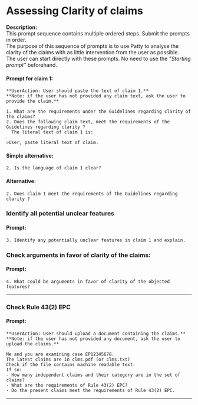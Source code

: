 # Assessing Clarity of claims  

**Description:**  
This prompt sequence contains multiple ordered steps. 
Submit the prompts in order.  
The purpose of this sequence of prompts is to use Patty to analyse the clarity of the claims with as little intervention from the user as possible.  
The user can start directly with these prompts. No need to use the *"Starting prompt"* beforehand.

#### Prompt for claim 1:   
    **UserAction: User should paste the text of claim 1.**
    **Note: if the user has not provided any claim text, ask the user to provide the claim.**
    
    1. What are the requirements under the Guidelines regarding clarity of the claims?
    2. Does the following claim text, meet the requirements of the Guidelines regarding clarity ? 
      The literal text of claim 1 is:

    >User, paste literal text of claim.

#### Simple alternative:  
    2. Is the language of claim 1 clear? 
    
#### Alternative:    
    2. Does claim 1 meet the requirements of the Guidelines regarding clarity ?

### Identify all potential unclear features   
#### Prompt:  
    3. Identify any potentially unclear features in claim 1 and explain.

### Check arguments in favor of clarity of the claims:

#### Prompt:  
    4. What could be arguments in favor of clarity of the objected features? 

---------------------------------------------------

### Check Rule 43(2) EPC   
#### Prompt:  
    **UserAction: User should upload a document containing the claims.**     
    **Note: if the user has not provided any document, ask the user to upload the claims.**    
    
    Me and you are examining case EP12345678. 
    The latest claims are in clms.pdf (or clms.txt)  
    Check if the file contains machine readable text. 
    If so:  
    - How many independent claims and their category are in the set of claims?
    - What are the requirements of Rule 43(2) EPC?
    - Do the present claims meet the requirements of Rule 43(2) EPC.

---------------------------------------------------
   
